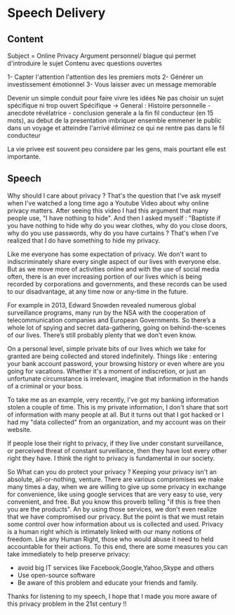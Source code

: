 # Speech Delivery 

## Content 

Subject = Online Privacy 
Argument personnel/ blague qui permet d'introduire le sujet 
Contenu avec questions ouvertes

1- Capter l'attention l'attention des les premiers mots
2- Générer un investissement émotionnel 
3- Vous laisser avec un message memorable

Devenir un simple conduit pour faire vivre les idées 
Ne pas choisir un sujet spécifique ni trop ouvert
Spécifique -> General :
Histoire personnelle - anecdote révélatrice - conclusion generale a la fin 
fil conducteur (en 15 mots), au debut de la presentation
imbriquer ensemble
emmener le public dans un voyage et atteindre l'arrivé 
éliminez ce qui ne rentre pas dans le fil conducteur

La vie privee est souvent peu considere par les gens, mais pourtant elle est importante.

## Speech

Why should I care about privacy ? That's the question that I've ask myself when I've watched a long time ago a Youtube Video about why online privacy matters. After seeing this video I had this argument that many people use, "I have nothing to hide". And then I asked myself : "Baptiste if you have nothing to hide why do you wear clothes, why do you close doors, why do you use passwords, why do you have curtains ? That's when I've realized that I do have something to hide my privacy.

Like me everyone has some expectation of privacy. We don't want to indiscriminately share every single aspect of our lives with everyone else. 
But as we move more of activities online and with the use of social media often, there is an ever increasing portion of our lives which is being recorded by corporations and governments, and these records can be used to our disadvantage, at any time now or any-time in the future.

For example in 2013, Edward Snowden revealed numerous global surveillance programs, many run by the NSA with the cooperation of telecommunication companies and European Governments. So there’s a whole lot of spying and secret data-gathering, going on behind-the-scenes of our lives. There’s still probably plenty that we don’t even know.

On a personal level, simple private bits of our lives which we take for granted are being collected and stored indefinitely. Things like : entering your bank account password, your browsing history or even where are you going for vacations. Whether it's a moment of indiscretion, or just an unfortunate circumstance is irrelevant, imagine that information in the hands of a criminal or your boss. 

To take me as an example, very recently, I've got my banking information stolen a couple of time. This is my private information, I don't share that sort of information with many people at all. But it turns out that I got hacked or I had my "data collected" from an organization, and my account was on their website.

If people lose their right to privacy, if they live under constant surveillance, or perceived threat of constant surveillance, then they have lost every other right they have. I think the right to privacy is fundamental in our society.

So What can you do protect your privacy ? Keeping your privacy isn't an absolute, all-or-nothing, venture. There are various compromises we make many times a day, when we are willing to give up some privacy in exchange for convenience, like using google services that are very easy to use, very convenient, and free. But you know this proverb telling "if this is free then you are the products". An by using those services, we don't even realize that we have compromised our privacy.
 But the point is that we must retain some control over how information about us is collected and used. Privacy is a human right which is intimately linked with our many notions of freedom. Like any Human Right, those who would abuse it need to held accountable for their actions. To this end, there are some measures you can take immediately to help preserve privacy: 
- avoid big IT services like Facebook,Google,Yahoo,Skype and others
- Use open-source software
- Be aware of this problem and educate your friends and family.

Thanks for listening to my speech, I hope that I made you more aware of this privacy problem in the 21st century !!






